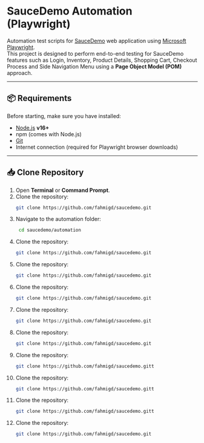 # SauceDemo Automation (Playwright)

Automation test scripts for [SauceDemo](https://www.saucedemo.com/) web application using [Microsoft Playwright](https://playwright.dev/).  
This project is designed to perform end-to-end testing for SauceDemo features such as Login, Inventory, Product Details, Shopping Cart, Checkout Process and Side Navigation Menu using a **Page Object Model (POM)** approach.

---

## 📦 Requirements

Before starting, make sure you have installed:
- [Node.js](https://nodejs.org/) **v16+**  
- npm (comes with Node.js)  
- [Git](https://git-scm.com/)  
- Internet connection (required for Playwright browser downloads)

---

## 📥 Clone Repository

1. Open **Terminal** or **Command Prompt**.
2. Clone the repository:
   ```bash
   git clone https://github.com/fahmigd/saucedemo.git
3. Navigate to the automation folder:
   ```bash
    cd saucedemo/automation

2. Clone the repository:
   ```bash
   git clone https://github.com/fahmigd/saucedemo.git

2. Clone the repository:
   ```bash
   git clone https://github.com/fahmigd/saucedemo.git

2. Clone the repository:
   ```bash
   git clone https://github.com/fahmigd/saucedemo.git

2. Clone the repository:
   ```bash
   git clone https://github.com/fahmigd/saucedemo.git

2. Clone the repository:
   ```bash
   git clone https://github.com/fahmigd/saucedemo.git

2. Clone the repository:
   ```bash
   git clone https://github.com/fahmigd/saucedemo.gitt

2. Clone the repository:
   ```bash
   git clone https://github.com/fahmigd/saucedemo.gitt

2. Clone the repository:
   ```bash
   git clone https://github.com/fahmigd/saucedemo.gitt

2. Clone the repository:
   ```bash
   git clone https://github.com/fahmigd/saucedemo.git

  
